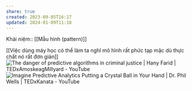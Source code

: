 ```yaml
---
share: true
created: 2023-09-05T16:17
updated: 2024-01-09T11:18
---
```

Khái niệm:: [[Mẫu hình (pattern)]]

[[Việc dùng máy học có thể làm ta nghĩ mô hình rất phức tạp mặc dù thực chất nó rất đơn giản]]
![The danger of predictive algorithms in criminal justice | Hany Farid | TEDxAmoskeagMillyard - YouTube](https://youtu.be/p-82YeUPQh0?si=oVmv52ZlZoym0Rum)
![Imagine Predictive Analytics Putting a Crystal Ball in Your Hand | Dr. Phil Wells | TEDxKanata - YouTube](https://youtu.be/QWps8A-hljw?si=-1uQbDlJ7Ww8sE_S)